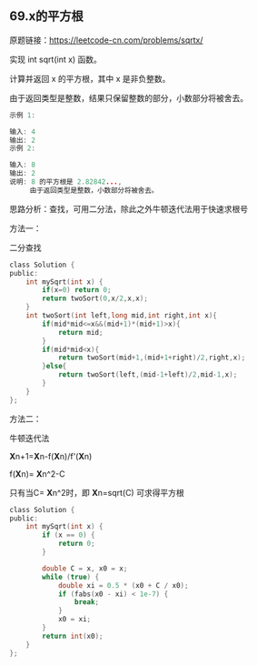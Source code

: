 ## 69.x的平方根

原题链接：https://leetcode-cn.com/problems/sqrtx/

实现 int sqrt(int x) 函数。

计算并返回 x 的平方根，其中 x 是非负整数。

由于返回类型是整数，结果只保留整数的部分，小数部分将被舍去。

```c
示例 1:

输入: 4
输出: 2
示例 2:

输入: 8
输出: 2
说明: 8 的平方根是 2.82842..., 
     由于返回类型是整数，小数部分将被舍去。
```

思路分析：查找，可用二分法，除此之外牛顿迭代法用于快速求根号

方法一：

二分查找

```c
class Solution {
public:
    int mySqrt(int x) {
        if(x=0) return 0;
        return twoSort(0,x/2,x,x);
    }
    int twoSort(int left,long mid,int right,int x){
        if(mid*mid<=x&&(mid+1)*(mid+1)>x){
            return mid;
        }
        if(mid*mid<x){
            return twoSort(mid+1,(mid+1+right)/2,right,x);
        }else{
            return twoSort(left,(mid-1+left)/2,mid-1,x);
        }
    }
};
```

方法二：

牛顿迭代法

**X**n+1=**X**n-f(**X**n)/f'(**X**n)

f(**X**n)= **X**n^2-C

只有当C= **X**n^2时，即 **X**n=sqrt(C)  可求得平方根

```c
class Solution {
public:
    int mySqrt(int x) {
        if (x == 0) {
            return 0;
        }

        double C = x, x0 = x;
        while (true) {
            double xi = 0.5 * (x0 + C / x0);
            if (fabs(x0 - xi) < 1e-7) {
                break;
            }
            x0 = xi;
        }
        return int(x0);
    }
};

```


